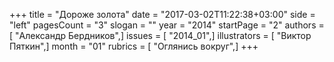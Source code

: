 +++
title = "Дороже золота"
date = "2017-03-02T11:22:38+03:00"
side = "left"
pagesCount = "3"
slogan = ""
year = "2014"
startPage = "2"
authors = [ "Александр Бердников",]
issues = [ "2014_01",]
illustrators = [ "Виктор Пяткин",]
month = "01"
rubrics = [ "Оглянись вокруг",]
+++

